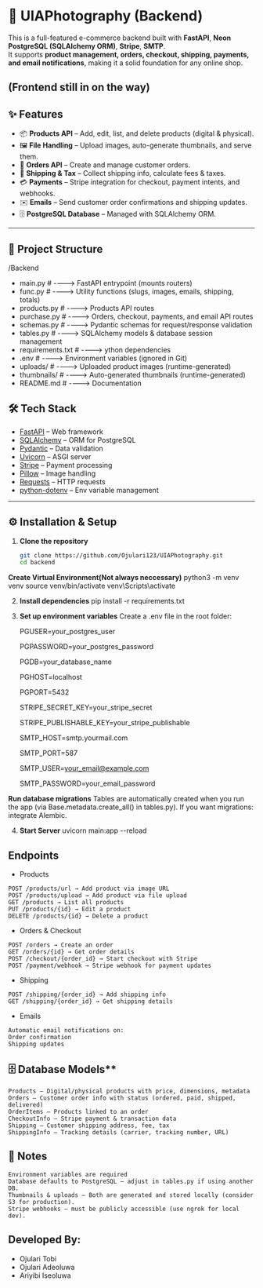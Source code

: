 # 🛒 UIAPhotography (Backend)

This is a full-featured e-commerce backend built with **FastAPI**, **Neon PostgreSQL (SQLAlchemy ORM)**, **Stripe**, **SMTP**.  
It supports **product management, orders, checkout, shipping, payments, and email notifications**, making it a solid foundation for any online shop.

(Frontend still in on the way)
---

## ✨ Features

- 📦 **Products API** – Add, edit, list, and delete products (digital & physical).  
- 🖼 **File Handling** – Upload images, auto-generate thumbnails, and serve them.  
- 🛒 **Orders API** – Create and manage customer orders.  
- 🚚 **Shipping & Tax** – Collect shipping info, calculate fees & taxes.  
- 💳 **Payments** – Stripe integration for checkout, payment intents, and webhooks.  
- ✉️ **Emails** – Send customer order confirmations and shipping updates.  
- 🗄 **PostgreSQL Database** – Managed with SQLAlchemy ORM.  

---

## 📂 Project Structure

/Backend

- main.py # ----> FastAPI entrypoint (mounts routers)
- func.py # ----> Utility functions (slugs, images, emails, shipping, totals)
- products.py # ----> Products API routes
- purchase.py # ----> Orders, checkout, payments, and email API routes
- schemas.py # ----> Pydantic schemas for request/response validation
- tables.py # ----> SQLAlchemy models & database session management
- requirements.txt # ----> ython dependencies
- .env # ----> Environment variables (ignored in Git)
- uploads/ # ----> Uploaded product images (runtime-generated)
- thumbnails/ # ----> Auto-generated thumbnails (runtime-generated)
- README.md # ----> Documentation

## 🛠️ Tech Stack

- [FastAPI](https://fastapi.tiangolo.com/) – Web framework  
- [SQLAlchemy](https://www.sqlalchemy.org/) – ORM for PostgreSQL  
- [Pydantic](https://docs.pydantic.dev/) – Data validation  
- [Uvicorn](https://www.uvicorn.org/) – ASGI server  
- [Stripe](https://stripe.com/docs/api) – Payment processing  
- [Pillow](https://python-pillow.org/) – Image handling  
- [Requests](https://docs.python-requests.org/) – HTTP requests  
- [python-dotenv](https://pypi.org/project/python-dotenv/) – Env variable management  

---
## ⚙️ Installation & Setup

1. **Clone the repository**
   ```bash
   git clone https://github.com/Ojulari123/UIAPhotography.git
   cd backend

**Create Virtual Environment(Not always neccessary)**
    python3 -m venv venv
    source venv/bin/activate 
    venv\Scripts\activate     

2. **Install dependencies**
   pip install -r requirements.txt

3. **Set up environment variables**
    Create a .env file in the root folder:

    PGUSER=your_postgres_user

    PGPASSWORD=your_postgres_password

    PGDB=your_database_name

    PGHOST=localhost

    PGPORT=5432

    STRIPE_SECRET_KEY=your_stripe_secret

    STRIPE_PUBLISHABLE_KEY=your_stripe_publishable

    SMTP_HOST=smtp.yourmail.com

    SMTP_PORT=587

    SMTP_USER=your_email@example.com
    
    SMTP_PASSWORD=your_email_password

**Run database migrations**
    Tables are automatically created when you run the app (via Base.metadata.create_all() in tables.py). If you want migrations: integrate Alembic.

4. **Start Server**
    uvicorn main:app --reload

## Endpoints

  -  Products

    POST /products/url → Add product via image URL
    POST /products/upload → Add product via file upload
    GET /products → List all products
    PUT /products/{id} → Edit a product
    DELETE /products/{id} → Delete a product

  -  Orders & Checkout

    POST /orders → Create an order
    GET /orders/{id} → Get order details
    POST /checkout/{order_id} → Start checkout with Stripe
    POST /payment/webhook → Stripe webhook for payment updates

  -  Shipping

    POST /shipping/{order_id} → Add shipping info
    GET /shipping/{order_id} → Get shipping details

  -  Emails

    Automatic email notifications on: 
    Order confirmation
    Shipping updates

## 🗄️ Database Models**

    Products – Digital/physical products with price, dimensions, metadata
    Orders – Customer order info with status (ordered, paid, shipped, delivered)
    OrderItems – Products linked to an order
    CheckoutInfo – Stripe payment & transaction data
    Shipping – Customer shipping address, fee, tax
    ShippingInfo – Tracking details (carrier, tracking number, URL)

## 📌 Notes

    Environment variables are required
    Database defaults to PostgreSQL – adjust in tables.py if using another DB.
    Thumbnails & uploads – Both are generated and stored locally (consider S3 for production).
    Stripe webhooks – must be publicly accessible (use ngrok for local dev).

## Developed By:

- Ojulari Tobi
- Ojulari Adeoluwa
- Ariyibi Iseoluwa